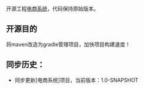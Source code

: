 开源工程[电商系统](https://github.com/macrozheng/mall.git)，代码保持原始版本。

## 开源目的
将maven改造为gradle管理项目，加快项目构建速度！

## 同步历史：
* 同步更新[电商系统]项目，当前版本：1.0-SNAPSHOT